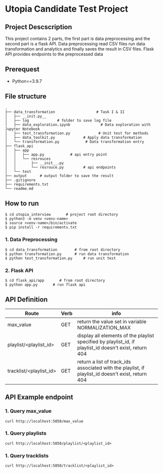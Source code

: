 # Utopia Candidate Test Project
## Project Descscription

This project contains 2 parts, the first part is data preprocessing and the second part is a flask API. Data preprocessing read CSV files run data transformation and analytics and finally saves the result in CSV files. Flask API provides endpoints to the preprocessed data

## Prerequest
- Python==3.9.7

 ## File structure
 
    .
    ├── data_transformation                   # Task I & II
    │   ├── __init.py__     
    │   ├── log             # folder to save log file   
    │   ├── data_exploration.ipynb              # Data exploration with Jupyter Notebook
    │   ├── test_transformation.py             # Unit test for methods
    │   ├── data_toolkit.py             # Apply data transformation
    │   └── transformation.py            # Data transformation entry
    ├── flask_api
    │   ├── app
    │   │   ├── app.py            # api entry point
    │   │   └── resrouces  
    │   │       ├── __init__.py
    │   │       └── resrouce.py         # api endpoints
    │   └── test       
    ├── output      # output folder to save the result
    ├── .gitignore 
    ├── requirements.txt 
    └── readme.md


## How to run
```
$ cd utopia_interview       # project root directory
$ python3 -m venv <venv-name>
$ source <venv-name>/bin/activate
$ pip install -r requirements.txt
```

### 1. Data Preprocessing
```
$ cd data_transformation        # from root directory 
$ python transformation.py      # run data transformation 
$ python test_transformation.py     # run unit test 
```

### 2. Flask API
```
$ cd flask_api/app       # from root directory
$ python app.py       # run flask api

```
## API Definition

Route  | Verb | info
---------|----------|---------
 max_value | GET | return the value set in variable NORMALIZATION_MAX
 playlist/<playlist_id> | GET | display all elements of the playlist specified by playlist_id, if playlist_id doesn't exist, return 404
 tracklist/<playlist_id> | GET | return a list of track_ids associated with the playlist, if playlist_id doesn't exist, return 404

## API Example endpoint

### 1. Query max_value
`curl http://localhost:5050/max_value`
### 1. Query playlists
`curl http://localhost:5050/playlist/<playlist_id>`
### 1. Query tracklists
`curl http://localhost:5050/tracklist/<playlist_id>`




